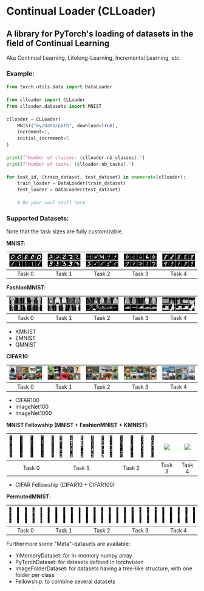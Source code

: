 # Continual Loader (CLLoader)

## A library for PyTorch's loading of datasets in the field of Continual Learning

Aka Continual Learning, Lifelong-Learning, Incremental Learning, etc.

### Example:

```python
from torch.utils.data import DataLoader

from clloader import CLLoader
from clloader.datasets import MNIST

clloader = CLLoader(
    MNIST("my/data/path", download=True),
    increment=1,
    initial_increment=5
)

print(f"Number of classes: {clloader.nb_classes}.")
print(f"Number of tasks: {clloader.nb_tasks}.")

for task_id, (train_dataset, test_dataset) in enumerate(clloader):
    train_loader = DataLoader(train_dataset)
    test_loader = DataLoader(test_dataset)

    # Do your cool stuff here
```

### Supported Datasets:

Note that the task sizes are fully customizable.

**MNIST**:

|<img src="images/mnist_0.jpg" width="150">|<img src="images/mnist_1.jpg" width="150">|<img src="images/mnist_2.jpg" width="150">|<img src="images/mnist_3.jpg" width="150">|<img src="images/mnist_4.jpg" width="150">|
|:-------------------------:|:-------------------------:|:-------------------------:|:-------------------------:|:-------------------------:|
|Task 0 | Task 1 | Task 2 | Task 3 | Task 4|

**FashionMNIST**:

|<img src="images/fashion_mnist_0.jpg" width="150">|<img src="images/fashion_mnist_1.jpg" width="150">|<img src="images/fashion_mnist_2.jpg" width="150">|<img src="images/fashion_mnist_3.jpg" width="150">|<img src="images/fashion_mnist_4.jpg" width="150">|
|:-------------------------:|:-------------------------:|:-------------------------:|:-------------------------:|:-------------------------:|
|Task 0 | Task 1 | Task 2 | Task 3 | Task 4|

- KMNIST
- EMNIST
- QMNIST

**CIFAR10**:

|<img src="images/cifar10_0.jpg" width="150">|<img src="images/cifar10_1.jpg" width="150">|<img src="images/cifar10_2.jpg" width="150">|<img src="images/cifar10_3.jpg" width="150">|<img src="images/cifar10_4.jpg" width="150">|
|:-------------------------:|:-------------------------:|:-------------------------:|:-------------------------:|:-------------------------:|
|Task 0 | Task 1 | Task 2 | Task 3 | Task 4|

- CIFAR100
- ImageNet100
- ImageNet1000

**MNIST Fellowship (MNIST + FashionMNIST + KMNIST)**:

|<img src="images/mnist_fellowship_0.jpg" width="150">|<img src="images/mnist_fellowship_1.jpg" width="150">|<img src="images/mnist_fellowship_2.jpg" width="150">|<img src="images/mnist_fellowship_3.jpg" width="150">|<img src="images/mnist_fellowship_4.jpg" width="150">|
|:-------------------------:|:-------------------------:|:-------------------------:|:-------------------------:|:-------------------------:|
|Task 0 | Task 1 | Task 2 | Task 3 | Task 4|


- CIFAR Fellowship (CIFAR10 + CIFAR100)

**PermutedMNIST**:

|<img src="images/mnist_permuted_0.jpg" width="150">|<img src="images/mnist_permuted_1.jpg" width="150">|<img src="images/mnist_permuted_2.jpg" width="150">|<img src="images/mnist_permuted_3.jpg" width="150">|<img src="images/mnist_permuted_4.jpg" width="150">|
|:-------------------------:|:-------------------------:|:-------------------------:|:-------------------------:|:-------------------------:|
|Task 0 | Task 1 | Task 2 | Task 3 | Task 4|


Furthermore some "Meta"-datasets are available:
- InMemoryDataset: for in-memory numpy array
- PyTorchDataset: for datasets defined in torchvision
- ImageFolderDataset: for datasets having a tree-like structure, with one folder per class
- Fellowship: to combine several datasets
